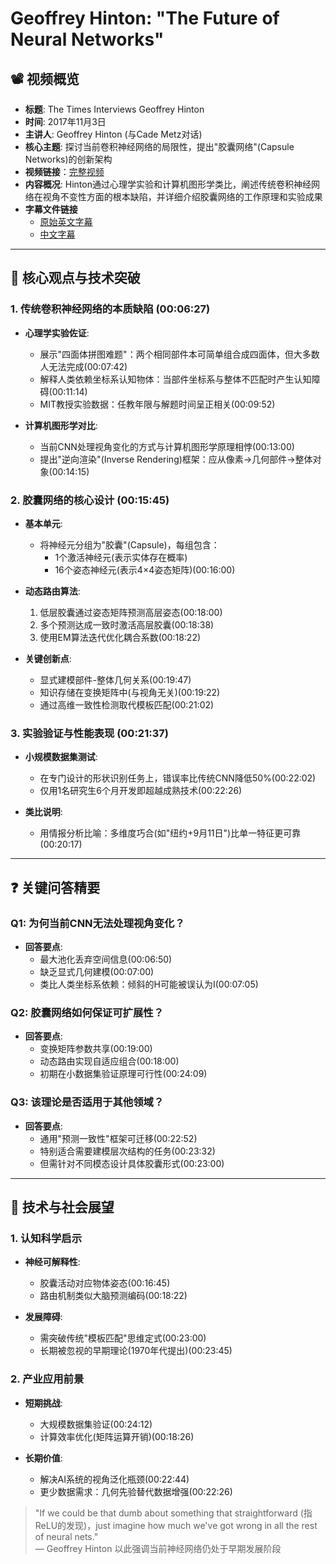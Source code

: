 # Geoffrey Hinton: "The Future of Neural Networks"

## 📽️ 视频概览
- **标题**: The Times Interviews Geoffrey Hinton
- **时间**: 2017年11月3日
- **主讲人**: Geoffrey Hinton (与Cade Metz对话)
- **核心主题**: 探讨当前卷积神经网络的局限性，提出"胶囊网络"(Capsule Networks)的创新架构
- **视频链接**：[完整视频](https://www.youtube.com/watch?v=ag9YIHlncbM)
- **内容概况**: Hinton通过心理学实验和计算机图形学类比，阐述传统卷积神经网络在视角不变性方面的根本缺陷，并详细介绍胶囊网络的工作原理和实验成果
- **字幕文件链接**
  - [原始英文字幕](../srt/20171103The_Times_Interviews_Geoffrey_Hinton.txt)
  - [中文字幕](../srt/20171103The_Times_Interviews_Geoffrey_Hinton-中文.txt)
---

## 🎯 核心观点与技术突破

### 1. **传统卷积神经网络的本质缺陷** (00:06:27)
- **心理学实验佐证**:
  - 展示"四面体拼图难题"：两个相同部件本可简单组合成四面体，但大多数人无法完成(00:07:42)
  - 解释人类依赖坐标系认知物体：当部件坐标系与整体不匹配时产生认知障碍(00:11:14)
  - MIT教授实验数据：任教年限与解题时间呈正相关(00:09:52)

- **计算机图形学对比**:
  - 当前CNN处理视角变化的方式与计算机图形学原理相悖(00:13:00)
  - 提出"逆向渲染"(Inverse Rendering)框架：应从像素→几何部件→整体对象(00:14:15)

### 2. **胶囊网络的核心设计** (00:15:45)
- **基本单元**:
  - 将神经元分组为"胶囊"(Capsule)，每组包含：
    - 1个激活神经元(表示实体存在概率)
    - 16个姿态神经元(表示4×4姿态矩阵)(00:16:00)

- **动态路由算法**:
  1. 低层胶囊通过姿态矩阵预测高层姿态(00:18:00)
  2. 多个预测达成一致时激活高层胶囊(00:18:38)
  3. 使用EM算法迭代优化耦合系数(00:18:22)

- **关键创新点**:
  - 显式建模部件-整体几何关系(00:19:47)
  - 知识存储在变换矩阵中(与视角无关)(00:19:22)
  - 通过高维一致性检测取代模板匹配(00:21:02)

### 3. **实验验证与性能表现** (00:21:37)
- **小规模数据集测试**:
  - 在专门设计的形状识别任务上，错误率比传统CNN降低50%(00:22:02)
  - 仅用1名研究生6个月开发即超越成熟技术(00:22:26)

- **类比说明**:
  - 用情报分析比喻：多维度巧合(如"纽约+9月11日")比单一特征更可靠(00:20:17)

---

## ❓ 关键问答精要

### Q1: 为何当前CNN无法处理视角变化？
- **回答要点**:
  - 最大池化丢弃空间信息(00:06:50)
  - 缺乏显式几何建模(00:07:00)
  - 类比人类坐标系依赖：倾斜的H可能被误认为I(00:07:05)

### Q2: 胶囊网络如何保证可扩展性？
- **回答要点**:
  - 变换矩阵参数共享(00:19:00)
  - 动态路由实现自适应组合(00:18:00)
  - 初期在小数据集验证原理可行性(00:24:09)

### Q3: 该理论是否适用于其他领域？
- **回答要点**:
  - 通用"预测一致性"框架可迁移(00:22:52)
  - 特别适合需要建模层次结构的任务(00:23:32)
  - 但需针对不同模态设计具体胶囊形式(00:23:00)

---

## 🔮 技术与社会展望

### 1. **认知科学启示**
- **神经可解释性**:
  - 胶囊活动对应物体姿态(00:16:45)
  - 路由机制类似大脑预测编码(00:18:22)

- **发展障碍**:
  - 需突破传统"模板匹配"思维定式(00:23:00)
  - 长期被忽视的早期理论(1970年代提出)(00:23:45)

### 2. **产业应用前景**
- **短期挑战**:
  - 大规模数据集验证(00:24:12)
  - 计算效率优化(矩阵运算开销)(00:18:26)

- **长期价值**:
  - 解决AI系统的视角泛化瓶颈(00:22:44)
  - 更少数据需求：几何先验替代数据增强(00:22:26)

> "If we could be that dumb about something that straightforward (指ReLU的发现)，just imagine how much we've got wrong in all the rest of neural nets."  
> — Geoffrey Hinton 以此强调当前神经网络仍处于早期发展阶段
